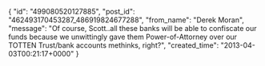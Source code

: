  {
   "id": "499080520127885",
   "post_id": "462493170453287_486919824677288",
   "from_name": "Derek Moran",
   "message": "Of course, Scott..all these banks will be able to confiscate our funds because we unwittingly gave them Power-of-Attorney over our TOTTEN Trust/bank accounts methinks, right?",
   "created_time": "2013-04-03T00:21:17+0000"
 }
